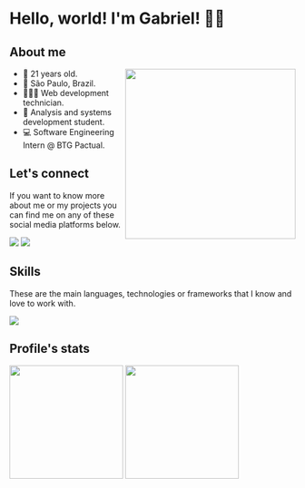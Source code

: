 # Hello, world! I'm Gabriel! 🖖🏻

<div>
  <h2>About me</h2>
  <img align="right" height="300px" src="https://www.aagnia.com/wp-content/uploads/2021/12/39998-web-development.gif" /> 
  <ul>
    <li>📆 21 years old.</li>
    <li>📍 São Paulo, Brazil.</li>
    <li>👨🏻‍🎓 Web development technician.</li>
    <li>📘 Analysis and systems development student.</li>
    <li>💻 Software Engineering Intern @ BTG Pactual.</li>
  </ul>
</div>

<div>
  <h2>Let's connect</h2>
  <p>If you want to know more about me or my projects you can find me on any of these social media platforms below.</p>
  <div> 
    <a href = "mailto:almeidag2001@gmail.com"><img src="https://img.shields.io/badge/-Gmail-%23333?style=for-the-badge&logo=gmail&logoColor=white" target="_blank"></a>
    <a href="https://www.linkedin.com/in/gabriel-de-almeida-03a74820b/" target="_blank"><img src="https://img.shields.io/badge/-LinkedIn-%230077B5?style=for-the-badge&logo=linkedin&logoColor=white" target="_blank"></a> 
  </div>
</div>

<div>
  <h2>Skills</h2>
  <p>These are the main languages, technologies or frameworks that I know and love to work with.</p>
  <p align="left">
    <a href="#">
      <img src="https://skillicons.dev/icons?i=typescript,javascript,sass,css,html,react,git,cs" />
    </a>
  </p>
</div>

<div>
  <h2>Profile's stats</h2>
  <div>
    <img height="200px" src="https://github-readme-stats.vercel.app/api?username=almeidagds&show_icons=true&include_all_commits=true&count_private=true"/>
    <img height="200px" src="https://github-readme-stats.vercel.app/api/top-langs/?username=almeidagds"/>
     
  </div>
</div>

##
